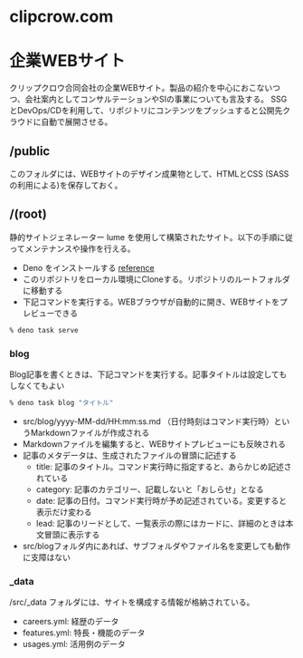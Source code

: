 # clipcrow.com

# 企業WEBサイト

クリップクロウ合同会社の企業WEBサイト。製品の紹介を中心におこないつつ、会社案内としてコンサルテーションやSIの事業についても言及する。
SSGとDevOps/CDを利用して、リポジトリにコンテンツをプッシュすると公開先クラウドに自動で展開させる。

## /public

このフォルダには、WEBサイトのデザイン成果物として、HTMLとCSS
(SASSの利用による)を保存しておく。

## /(root)

静的サイトジェネレーター lume
を使用して構築されたサイト。以下の手順に従ってメンテナンスや操作を行える。

- Deno をインストールする
  [reference](https://deno.com/manual@v1.34.3/getting_started/installation)
- このリポジトリをローカル環境にCloneする。リポジトリのルートフォルダに移動する
- 下記コマンドを実行する。WEBブラウザが自動的に開き、WEBサイトをプレビューできる

```sh
% deno task serve
```

### blog

Blog記事を書くときは、下記コマンドを実行する。記事タイトルは設定してもしなくてもよい

```sh
% deno task blog "タイトル"
```

- src/blog/yyyy-MM-dd/HH:mm:ss.md
  （日付時刻はコマンド実行時）というMarkdownファイルが作成される
- Markdownファイルを編集すると、WEBサイトプレビューにも反映される
- 記事のメタデータは、生成されたファイルの冒頭に記述する
  - title: 記事のタイトル。コマンド実行時に指定すると、あらかじめ記述されている
  - category: 記事のカテゴリー、記載しないと「おしらせ」となる
  - date:
    記事の日付。コマンド実行時が予め記述されている。変更すると表示だけ変わる
  - lead:
    記事のリードとして、一覧表示の際にはカードに、詳細のときは本文冒頭に表示する
- src/blogフォルダ内にあれば、サブフォルダやファイル名を変更しても動作に支障はない

### _data

/src/_data フォルダには、サイトを構成する情報が格納されている。

- careers.yml: 経歴のデータ
- features.yml: 特長・機能のデータ
- usages.yml: 活用例のデータ

